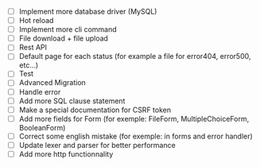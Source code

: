 - [ ] Implement more database driver (MySQL)
- [ ] Hot reload
- [ ] Implement more cli command
- [ ] File download + file upload
- [ ] Rest API
- [ ] Default page for each status (for example a file for error404, error500, etc...)
- [ ] Test
- [ ] Advanced Migration
- [ ] Handle error
- [ ] Add more SQL clause statement
- [ ] Make a special documentation for CSRF token
- [ ] Add more fields for Form (for exemple: FileForm, MultipleChoiceForm, BooleanForm)
- [ ] Correct some english mistake (for exemple: in forms and error handler)
- [ ] Update lexer and parser for better performance
- [ ] Add more http functionnality
